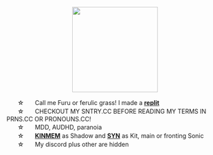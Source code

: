 <p align="center">
<img src="https://media.discordapp.net/attachments/1196764336656502797/1242459740617838692/Untitled93_20240521195109.png?ex=664dea4d&is=664c98cd&hm=92c074aed406c3f2fe24cb3387131882b52506f873d8fc7a107945b4cdd6ca5b&"<width="199" height="199">
</p>

ㅤㅤ☆ㅤㅤCall me Furu or ferulic grass! I made a [**replit**](https://replit.com/@sebastiansis/twinkl)
\
ㅤㅤ☆ㅤㅤCHECKOUT MY SNTRY.CC BEFORE READING MY TERMS IN PRNS.CC OR PRONOUNS.CC!
\
ㅤㅤ☆ㅤㅤMDD, AUDHD, paranoia
\
ㅤㅤ☆ㅤㅤ[**KINMEM**](https://fkin.carrd.co/#two) as Shadow and [**SYN**](https://fkin.carrd.co/#two) as Kit, main or fronting Sonic
\
ㅤㅤ☆ㅤㅤMy discord plus other are hidden